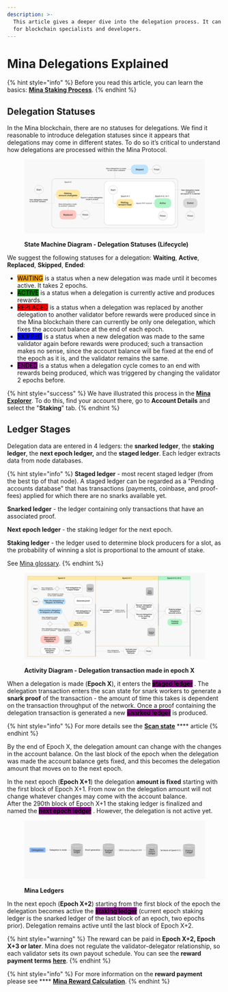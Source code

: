 ```yaml
---
description: >-
  This article gives a deeper dive into the delegation process. It can be useful
  for blockchain specialists and developers.
---
```


# Mina Delegations Explained

{% hint style="info" %}
Before you read this article, you can learn the basics: [**Mina Staking Process**](https://docs.staketab.com/academy/mina/mina-delegations-beginners).
{% endhint %}

## Delegation Statuses <a href="#delegation-statuses-explained" id="delegation-statuses-explained"></a>

In the Mina blockchain, there are no statuses for delegations. We find it reasonable to introduce delegation statuses since it appears that delegations may come in different states. To do so it’s critical to understand how delegations are processed within the Mina Protocol.

<figure><img src="../../.gitbook/assets/SMD Delegation Lifecycle.png" alt=""><figcaption><p><strong>State Machine Diagram - Delegation Statuses (Lifecycle)</strong></p></figcaption></figure>

We suggest the following statuses for a delegation: **Waiting**, **Active**, **Replaced**, **Skipped**, **Ended**:

* &#x20;<mark style="background-color:orange;">WAITING</mark> is a status when a new delegation was made until it becomes active. It takes 2 epochs.
* &#x20;<mark style="background-color:green;">ACTIVE</mark> is a status when a delegation is currently active and produces rewards.
* &#x20;<mark style="background-color:red;">REPLACED</mark> is a status when a delegation was replaced by another delegation to another validator before rewards were produced since in the Mina blockchain there can currently be only one delegation, which fixes the account balance at the end of each epoch.
* &#x20;<mark style="background-color:blue;">SKIPPED</mark> is a status when a new delegation was made to the same validator again before rewards were produced; such a transaction makes no sense, since the account balance will be fixed at the end of the epoch as it is, and the validator remains the same.
* &#x20;<mark style="background-color:purple;">ENDED</mark> is a status when a delegation cycle comes to an end with rewards being produced, which was triggered by changing the validator 2 epochs before.

{% hint style="success" %}
We have illustrated this process in the [**Mina Explorer**](https://mina.staketab.com/). To do this, find your account there, go to **Account Details** and select the "**Staking**" tab.
{% endhint %}

## Ledger Stages <a href="#delegation-ledgers" id="delegation-ledgers"></a>

Delegation data are entered in 4 ledgers: the **snarked ledger**, the **staking ledger**, the **next epoch ledger,** and the **staged ledger**. Each ledger extracts data from node databases.

{% hint style="info" %}
**Staged ledger** - most recent staged ledger (from the best tip of that node). A staged ledger can be regarded as a "Pending accounts database" that has transactions (payments, coinbase, and proof-fees) applied for which there are no snarks available yet.

**Snarked ledger** - the ledger containing only transactions that have an associated proof.

**Next epoch ledger** - the staking ledger for the next epoch.

**Staking ledger** - the ledger used to determine block producers for a slot, as the probability of winning a slot is proportional to the amount of stake.

See [Mina glossary](mina-glossary.md).
{% endhint %}

<figure><img src="../../.gitbook/assets/AD Delegation Lifecycle (2).png" alt=""><figcaption><p><strong>Activity Diagram - Delegation transaction made in epoch X</strong></p></figcaption></figure>

When a delegation is made (**Epoch X**), it enters the <mark style="background-color:purple;"></mark> <mark style="background-color:purple;"></mark><mark style="background-color:purple;">**staged ledger**</mark> <mark style="background-color:purple;"></mark><mark style="background-color:purple;"></mark> . The delegation transaction enters the scan state for snark workers to generate a **snark proof** of the transaction - the amount of time this takes is dependent on the transaction throughput of the network. Once a proof containing the delegation transaction is generated a new <mark style="background-color:purple;"></mark> <mark style="background-color:purple;"></mark><mark style="background-color:purple;">**snarked ledger**</mark> <mark style="background-color:purple;"></mark><mark style="background-color:purple;"></mark> is produced.&#x20;

{% hint style="info" %}
For more details see the [**Scan state**](https://docs.staketab.com/academy/mina/scan-state) **** article
{% endhint %}

By the end of Epoch X, the delegation amount can change with the changes in the account balance. On the last block of the epoch when the delegation was made the account balance gets fixed, and this becomes the delegation amount that moves on to the next epoch.

In the next epoch (**Epoch X+1**) the delegation **amount is fixed** starting with the first block of Epoch X+1. From now on the delegation amount will not change whatever changes may come with the account balance. \
After the 290th block of Epoch X+1 the staking ledger is finalized and named the <mark style="background-color:purple;"></mark> <mark style="background-color:purple;"></mark><mark style="background-color:purple;">**next epoch ledger**</mark> <mark style="background-color:purple;"></mark><mark style="background-color:purple;"></mark> . However, the delegation is not active yet.

<figure><img src="../../.gitbook/assets/Ledgers (1).png" alt=""><figcaption><p><strong>Mina Ledgers</strong></p></figcaption></figure>

In the next epoch (**Epoch X+2**) starting from the first block of the epoch the delegation becomes active the <mark style="background-color:purple;">**staking ledger**</mark> (current epoch staking ledger is the snarked ledger of the last block of an epoch, two epochs prior). Delegation remains active until the last block of Epoch X+2.

{% hint style="warning" %}
The reward can be paid in **Epoch X+2, Epoch X+3 or later**. Mina does not regulate the validator-delegator relationship, so each validator sets its own payout schedule. You can see the **reward payment terms** [**here**](https://mina.staketab.com/mainnet/validators/terms?epoch=35\&isFullyUnlocked=false\&isNotAnonymous=true\&isVerifOnly=false\&isWithFee=true\&orderBy=DESC\&page=0\&searchStr=\&size=100\&sortBy=amount\_staked\&stake=1000\&type=active).
{% endhint %}

{% hint style="info" %}
For more information on the **reward payment** please see **** [**Mina Reward Calculation**](https://docs.staketab.com/academy/mina/mina-reward-calculation).
{% endhint %}
